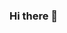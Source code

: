 ### Hi there 👋

<!--
**guedes2142/guedes2142** is a ✨ _special_ ✨ repository because its `README.md` (this file) appears on your GitHub profile.

Here are some ideas to get you started:

- 🔭 Atualmente estudo Python e o framework Jungle minha enfase é no backend e em 
desenvolver aplicativos úteis e automatizar tarefas
- 🌱 Estou aprendendo mais sobre logíca e POO e melhorando meu inglês 
- 👯 Ainda não sei se tenho habilidades para ajudar em algum projeto fora o designer
- 🤔 I’m looking for help with ...
- 💬 Ask me about ...
- 📫 How to reach me: ...
- 😄 Pronouns: ...
- ⚡ Fun fact: ...
-->
